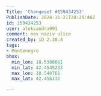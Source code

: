 ```yaml
---
Title: 'Changeset #159434253'
PublishDate: 2024-11-21T20:29:46Z
id: 159434253
user: aleksandra991
comment: nov naziv ulice
created_by: iD 2.30.4
tags:
- Montenegro
bbox:
  min_lon: 18.5388681
  min_lat: 42.4545233
  max_lon: 18.540761
  max_lat: 42.456132

---
```

